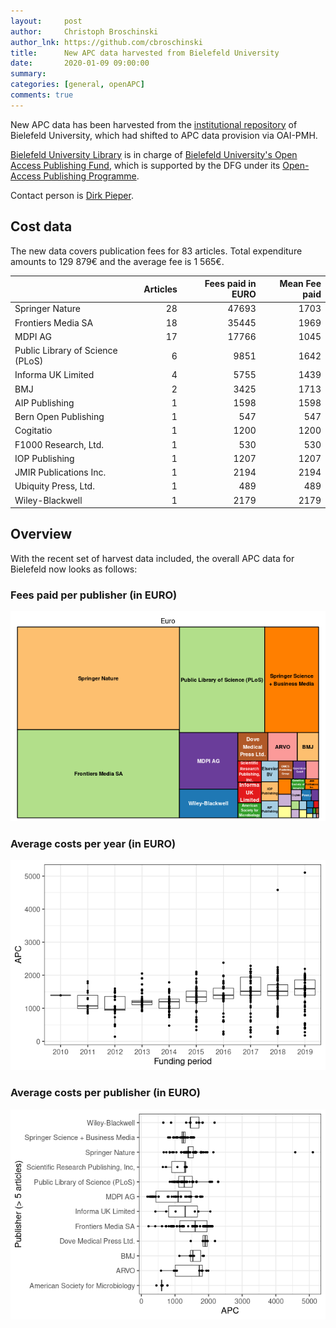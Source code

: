 ```yaml
---
layout:     post
author:     Christoph Broschinski
author_lnk: https://github.com/cbroschinski
title:      New APC data harvested from Bielefeld University
date:       2020-01-09 09:00:00
summary:    
categories: [general, openAPC]
comments: true
---
```




New APC data has been harvested from the [institutional repository](https://pub.uni-bielefeld.de) of Bielefeld University, which had shifted to APC data provision via OAI-PMH.

[Bielefeld University Library](http://www.ub.uni-bielefeld.de/english/) is in charge of [Bielefeld University's Open Access Publishing Fund](http://oa.uni-bielefeld.de/en/publikationsfonds.html), which is supported by the DFG under its [Open-Access Publishing Programme](http://www.dfg.de/en/research_funding/programmes/infrastructure/lis/funding_opportunities/open_access/).

Contact person is [Dirk Pieper](<mailto:oa.ub@uni-bielefeld.de>).

## Cost data



The new data covers publication fees for 83 articles. Total expenditure amounts to 129 879€ and the average fee is 1 565€.


|                                 | Articles| Fees paid in EURO| Mean Fee paid|
|:--------------------------------|--------:|-----------------:|-------------:|
|Springer Nature                  |       28|             47693|          1703|
|Frontiers Media SA               |       18|             35445|          1969|
|MDPI AG                          |       17|             17766|          1045|
|Public Library of Science (PLoS) |        6|              9851|          1642|
|Informa UK Limited               |        4|              5755|          1439|
|BMJ                              |        2|              3425|          1713|
|AIP Publishing                   |        1|              1598|          1598|
|Bern Open Publishing             |        1|               547|           547|
|Cogitatio                        |        1|              1200|          1200|
|F1000 Research, Ltd.             |        1|               530|           530|
|IOP Publishing                   |        1|              1207|          1207|
|JMIR Publications Inc.           |        1|              2194|          2194|
|Ubiquity Press, Ltd.             |        1|               489|           489|
|Wiley-Blackwell                  |        1|              2179|          2179|

## Overview

With the recent set of harvest data included, the overall APC data for Bielefeld now looks as follows:

### Fees paid per publisher (in EURO)

![plot of chunk tree_bielefeld_2020_01_09_full](/figure/tree_bielefeld_2020_01_09_full-1.png)

###  Average costs per year (in EURO)

![plot of chunk box_bielefeld_2020_01_09_year_full](/figure/box_bielefeld_2020_01_09_year_full-1.png)

###  Average costs per publisher (in EURO)

![plot of chunk box_bielefeld_2020_01_09_publisher_full](/figure/box_bielefeld_2020_01_09_publisher_full-1.png)

